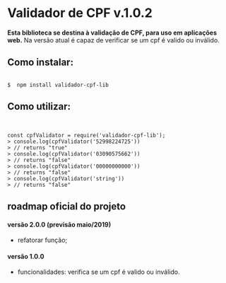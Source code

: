 # Validador de CPF v.1.0.2

**Esta biblioteca se destina à validação de CPF, para uso em aplicações web.**
Na versão atual é capaz de verificar se um cpf é valido ou inválido.

## Como instalar:

```shell

$  npm install validador-cpf-lib

```

## Como utilizar:

```node


const cpfValidator = require('validador-cpf-lib');
> console.log(cpfValidator('52998224725'))
> // returns "true"
> console.log(cpfValidator('03090575662'))
> // returns "false"
> console.log(cpfValidator('00000000000'))
> // returns "false"
> console.log(cpfValidator('string'))
> // returns "false"

```

## roadmap oficial do projeto

#### versão 2.0.0 (previsão maio/2019)
- refatorar função;

#### versão 1.0.0 
- funcionalidades: verifica se um cpf é valido ou inválido.
